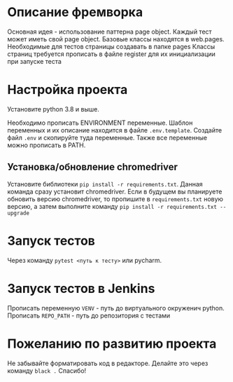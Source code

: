 # Описание фремворка
Основная идея - использование паттерна page object.
Каждый тест может иметь свой page object. Базовые классы находятся в web.pages.
Необходимые для тестов страницы создавать в папке pages
Классы страниц требуется прописать в файле register для их инициализации при запуске теста

# Настройка проекта
Установите python 3.8 и выше.

Необходимо прописать ENVIRONMENT переменные.
Шаблон переменных и их описание находится в файле `.env.template`.
Создайте файл `.env` и скопируйте туда переменные.
Также все переменные можно прописать в PATH.

## Установка/обновление chromedriver
Установите библиотеки `pip install -r requirements.txt`.
Данная команда сразу установит chromedriver. Если в будущем вы планируете обновить версию chromedriver,
то пропишите в `requirements.txt` новую версию, а затем выполните команду `pip install -r requirements.txt --upgrade`

# Запуск тестов
Через команду `pytest <путь к тесту>` или pycharm.

# Запуск тестов в Jenkins
Прописать переменную  `VENV` - путь до виртуального окруженич python.
Прописать `REPO_PATH` - путь до репозитория с тестами

# Пожеланию по развитию проекта
Не забывайте форматировать код в редакторе. Делайте это через команду `black .`
Спасибо!
